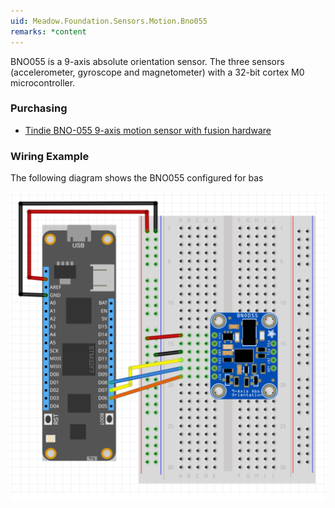 ```yaml
---
uid: Meadow.Foundation.Sensors.Motion.Bno055
remarks: *content
---
```


BNO055 is a 9-axis absolute orientation sensor.  The three sensors (accelerometer, gyroscope and magnetometer) with a 32-bit cortex M0 microcontroller.

### Purchasing
* [Tindie BNO-055 9-axis motion sensor with fusion hardware](https://www.tindie.com/products/onehorse/bno-055-9-axis-motion-sensor-with-hardware-fusion/)

### Wiring Example

The following diagram shows the BNO055 configured for bas

![](../../API_Assets/Meadow.Foundation.Sensors.Motion.Bno055/Bno055_Fritzing.svg)